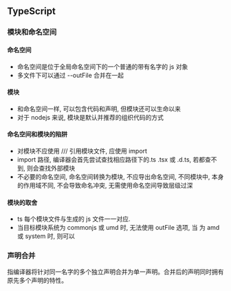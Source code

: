 ## TypeScript


### 模块和命名空间
#### 命名空间
* 命名空间是位于全局命名空间下的一个普通的带有名字的 js 对象
* 多文件下可以通过 --outFile 合并在一起

#### 模块
* 和命名空间一样, 可以包含代码和声明, 但模块还可以生命以来
* 对于 nodejs 来说, 模块是默认并推荐的组织代码的方式


#### 命名空间和模块的陷阱
* 对模块不应使用 ///<refrence> 引用模块文件, 应使用 import
* import 路径, 编译器会首先尝试查找相应路径下的.ts .tsx 或 .d.ts, 若都查不到, 则会查找外部模块
* 不必要的命名空间, 命名空间转换为模块, 不应导出命名空间, 不同模块中, 本身的作用域不同, 不会导致命名冲突, 无需使用命名空间导致层级过深

#### 模块的取舍
* ts 每个模块文件与生成的 js 文件一一对应. 
* 当目标模块系统为 commonjs 或 umd 时, 无法使用 outFile 选项, 当 为 amd 或 system 时, 则可以

### 声明合并
指编译器将针对同一名字的多个独立声明合并为单一声明。合并后的声明同时拥有原先多个声明的特性。


